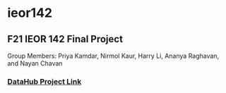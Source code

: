 # ieor142
## F21 IEOR 142 Final Project
Group Members: Priya Kamdar, Nirmol Kaur, Harry Li, Ananya Raghavan, and Nayan Chavan 

### [DataHub Project Link](https://datahub.berkeley.edu/hub/user-redirect/interact?account=nayanchavan&repo=ieor142&branch=main&subpath=ieor-142-final-project.ipynb)
